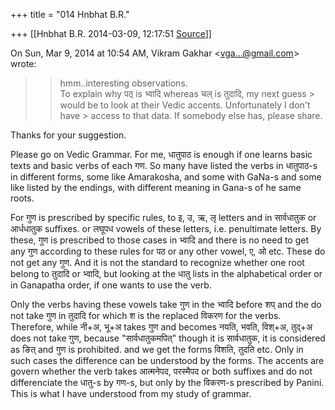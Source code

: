 +++
title = "014 Hnbhat B.R."

+++
[[Hnbhat B.R.	2014-03-09, 12:17:51 [Source](https://groups.google.com/g/samskrita/c/nsg8deJx7hQ)]]



On Sun, Mar 9, 2014 at 10:54 AM, Vikram Gakhar \<[vga...@gmail.com]()\> wrote:  

> 
> > hmm..interesting observations.  
> To explain why पठ् is भ्वादि whereas चल् is तुदादि, my next guess > would be to look at their Vedic accents. Unfortunately I don't have > access to that data. If somebody else has, please share.  
>   
> > 

  

Thanks for your suggestion. 

  

Please go on Vedic Grammar. For me, धातुपाठ is enough if one learns basic texts and basic verbs of each गण. So many have listed the verbs in धातुपाठ-s in different forms, some like Amarakosha, and some with GaNa-s and some like listed by the endings, with different meaning in Gana-s of he same roots.

  

For गुण is prescribed by specific rules, to इ, उ, ऋ, लृ letters and in सार्वधातुक or आर्धधातुक suffixes. or लघूपध vowels of these letters, i.e. penultimate letters. By these, गुण is prescribed to those cases in भ्वादि and there is no need to get any गुण according to these rules for पठ or any other vowel, ए, ओ etc. These do not get any गुण. And it is not the standard to recognize whether one root belong to तुदादि or भ्वादि, but looking at the धातु lists in the alphabetical order or in Ganapatha order, if one wants to use the verb.

  

Only the verbs having these vowels take गुण in the भ्वादि before शप् and the do not take गुण in तुदादि for which श is the replaced विकरण for the verbs. Therefore, while नी+अ, भू+अ takes गुण and becomes नयति, भवति, विश्+अ, तुद्+अ does not take गुण, because "सार्वधातुकमपित्" though it is सार्वधातुक, it is considered as ङित् and गुण is prohibited. and we get the forms विशति, तुदति etc. Only in such cases the difference can be understood by the forms. The accents are govern whether the verb takes आत्मनेपद, परस्मैपद or both suffixes and do not differenciate the धातु-s by गण-s, but only by the विकरण-s prescribed by Panini. This is what I have understood from my study of grammar.

 

  

  

  

  

  

  

  

